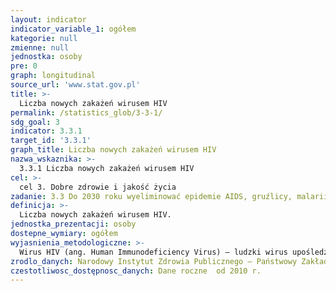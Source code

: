 ```yaml
---
layout: indicator
indicator_variable_1: ogółem
kategorie: null
zmienne: null
jednostka: osoby
pre: 0
graph: longitudinal
source_url: 'www.stat.gov.pl'
title: >-
  Liczba nowych zakażeń wirusem HIV
permalink: /statistics_glob/3-3-1/
sdg_goal: 3
indicator: 3.3.1
target_id: '3.3.1'
graph_title: Liczba nowych zakażeń wirusem HIV
nazwa_wskaznika: >-
  3.3.1 Liczba nowych zakażeń wirusem HIV
cel: >-
  cel 3. Dobre zdrowie i jakość życia
zadanie: 3.3 Do 2030 roku wyeliminować epidemie AIDS, gruźlicy, malarii i zaniedbanych chorób tropikalnych oraz zwalczyć wirusowe zapalenie wątroby, choroby przenoszone przez wodę oraz inne choroby zakaźne.
definicja: >-
  Liczba nowych zakażeń wirusem HIV.
jednostka_prezentacji: osoby
dostepne_wymiary: ogółem
wyjasnienia_metodologiczne: >-
  Wirus HIV (ang. Human Immunodeficiency Virus) – ludzki wirus upośledzenia odporności, który atakuje, osłabia i niszczy system odpornościowy organizmu, czego rezultatem jest utrata przez człowieka zdolności zwalczania różnych chorób i infekcji.Wirus HIV jest przenoszony: przez krew, w drodze kontaktów seksualnych, z zakażonej matki na dziecko (dziecko może zakazić się od matki podczas ciąży, porodu lub karmienia piersią).Wskaźnik obliczany jest na podstawie sprawozdania MZ-56 o zachorowaniach na choroby zakaźne, zakażeniach i zatruciach oraz sprawozdania MZ-57 o zachorowaniach na wybrane choroby zakaźne według płci, wieku, miejsca zamieszkania oraz ich sezonowości. Dotyczy nowych zakażeń, które wg Międzynarodowej Statystycznej Klasyfikacji Chorób i Problemów Zdrowotnych ICD-10 klasyfikowane są pod jednostką chorobową o symbolu: Z21 - bezobjawowy stan zakażenia wirusem HIV oraz B20 - B24 B20 - Choroba wywołana przez ludzki wirus upośledzenia odporności [HIV], której skutkiem są choroby zakaźne i pasożytnicze, B21 - Choroba wywołana przez ludzki wirus upośledzenia odporności [HIV], której skutkiem są nowotwory złośliwe, B22 - Choroba wywołana przez ludzki wirus upośledzenia odporności [HIV], której skutkiem są inne określone choroby, B23 - Choroba wywołana przez ludzki wirus upośledzenia odporności [HIV], której skutkiem są inne stany, B24 - Choroba wywołana przez ludzki wirus upośledzenia odporności [HIV]. Nie określona.
zrodlo_danych: Narodowy Instytut Zdrowia Publicznego – Państwowy Zakład Higieny
czestotliwosc_dostępnosc_danych: Dane roczne  od 2010 r.
---
```

